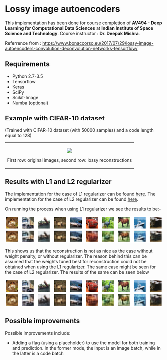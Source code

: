 # Lossy image autoencoders

This implementation has been done for course completion of **AV494 - Deep Learning for Computational Data Sciences** at **Indian Institute
of Space Science and Technology**. Course instructor : **Dr. Deepak Mishra**.

Referrence from : https://www.bonaccorso.eu/2017/07/29/lossy-image-autoencoders-convolution-deconvolution-networks-tensorflow/<br/>

## Requirements
<ul>
<li>Python 2.7-3.5</li>
<li>Tensorflow</li>
<li>Keras</li>
<li>SciPy</li>
<li>Scikit-Image</li>
<li>Numba (optional)</li>
</ul>

## Example with CIFAR-10 dataset
(Trained with CIFAR-10 dataset (with 50000 samples) and a code length equal to 128)
<table width="100%" align="center">
<tr>
<td width="auto">
<p align="center">
<img src="https://s3-us-west-2.amazonaws.com/lossy-image-autoencoder/ae_cifar.jpg" align="center" width="900">
</p>
<p align="center">First row: original images, second row: lossy reconstructions</p>
</td>
</tr>
</table>

## Results with L1 and L2 regularizer

The implementation for the case of L1 regularizer can be found [here](https://github.com/samvram/lossy_autoencoder/blob/master/Lossy%20Image%20Autoencoder%20-%20with%20L1%20regularizer.ipynb).
The implementation for the case of L2 regularizer can be found [here](https://github.com/samvram/lossy_autoencoder/blob/master/Lossy%20Image%20Autoencoder%20-%20with%20L2%20regularizer.ipynb).

On running the process when using L1 regularizer we see the results to be:-

![L1 regularized](Lossy_L1.png)

This shows us that the reconstruction is not as nice as the case without weight penalty, or without regularizer. The reason behind this can be assumed that the weights tuned best
for reconstruction could not be obtained when using the L1 regularizer. The same case might be seen for the case of L2 regularizer. The results of the same can be seen below

![L2 regularization](Lossy_L2.png)


## Possible improvements
Possible improvements include:<br/>
<ul>
<li>Adding a flag (using a placeholder) to use the model for both training and prediction. In the former mode, the input is an image batch, while in the latter is a code batch</li>
</ul>
